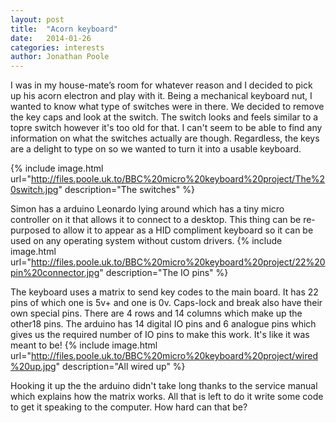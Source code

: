 ```yaml
---
layout: post
title:  "Acorn keyboard"
date:   2014-01-26
categories: interests
author: Jonathan Poole
---
```

I was in my house-mate’s room for whatever reason and I decided to pick up his acorn electron and play with it. Being a mechanical keyboard nut, I wanted to know what type of switches were in there. We decided to remove the key caps and look at the switch. The switch looks and feels similar to a topre switch however it's too old for that. I can't seem to be able to find any information on what the switches actually are though. Regardless, the keys are a delight to type on so we wanted to turn it into a usable keyboard.

{% include image.html url="http://files.poole.uk.to/BBC%20micro%20keyboard%20project/The%20switch.jpg" description="The switches" %}

Simon has a arduino Leonardo lying around which has a tiny micro controller on it that allows it to connect to a desktop. This thing can be re-purposed to allow it to appear as a HID compliment keyboard so it can be used on any operating system without custom drivers.
{% include image.html url="http://files.poole.uk.to/BBC%20micro%20keyboard%20project/22%20pin%20connector.jpg" description="The IO pins" %} 

The keyboard uses a matrix to send key codes to the main board. It has 22 pins of which one is 5v+ and one is 0v. Caps-lock and break also have their own special pins. There are 4 rows and 14 columns which make up the other18 pins. The arduino has 14 digital IO pins and 6 analogue pins which gives us the required number of IO pins to make this work. It's like it was meant to be!
{% include image.html url="http://files.poole.uk.to/BBC%20micro%20keyboard%20project/wired%20up.jpg" description="All wired up" %}

Hooking it up the the arduino didn't take long thanks to the service manual which explains how the matrix works. All that is left to do it write some code to get it speaking to the computer. How hard can that be? 
